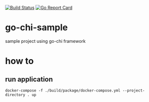 [![Build Status](https://travis-ci.org/plumlab/go-chi-sample.svg?branch=master)](https://travis-ci.org/plumlab/go-chi-sample) [![Go Report Card](https://goreportcard.com/badge/github.com/plumlab/go-chi-sample)](https://goreportcard.com/report/github.com/plumlab/go-chi-sample)

# go-chi-sample

sample project using go-chi framework

# how to

## run application

```
docker-compose -f ./build/package/docker-compose.yml --project-directory . up
```


